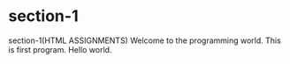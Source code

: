 # section-1
section-1(HTML ASSIGNMENTS)
Welcome to the programming world.
This is first program.
Hello world.
